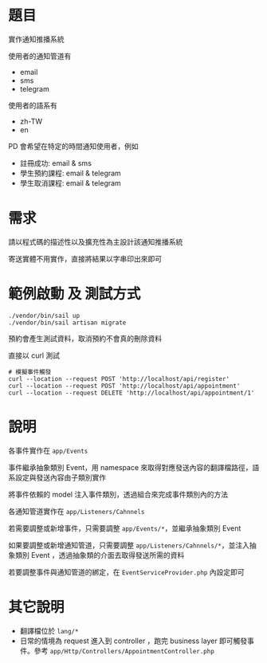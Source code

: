# 題目

實作通知推播系統

使用者的通知管道有
- email
- sms
- telegram

使用者的語系有
- zh-TW
- en

PD 會希望在特定的時間通知使用者，例如
- 註冊成功: email & sms
- 學生預約課程: email & telegram
- 學生取消課程: email & telegram

# 需求

請以程式碼的描述性以及擴充性為主設計該通知推播系統

寄送實體不用實作，直接將結果以字串印出來即可

# 範例啟動 及 測試方式

```
./vendor/bin/sail up
./vendor/bin/sail artisan migrate
```

預約會產生測試資料，取消預約不會真的刪除資料

直接以 curl 測試
```
# 模擬事件觸發
curl --location --request POST 'http://localhost/api/register'
curl --location --request POST 'http://localhost/api/appointment'
curl --location --request DELETE 'http://localhost/api/appointment/1'
```

# 說明

各事件實作在 `app/Events`

事件繼承抽象類別 Event，用 namespace 來取得對應發送內容的翻譯檔路徑，語系設定與發送內容由子類別實作

將事件依賴的 model 注入事件類別，透過組合來完成事件類別內的方法

各通知管道實作在 `app/Listeners/Cahnnels`

若需要調整或新增事件，只需要調整 `app/Events/*`，並繼承抽象類別 Event

如果要調整或新增通知管道，只需要調整 `app/Listeners/Cahnnels/*`，並注入抽象類別 Event ，透過抽象類的介面去取得發送所需的資料

若要調整事件與通知管道的綁定，在 `EventServiceProvider.php` 內設定即可

# 其它說明

- 翻譯檔位於 `lang/*`
- 日常的情境為 request 進入到 controller ，跑完 business layer 即可觸發事件。參考 `app/Http/Controllers/AppointmentController.php`
